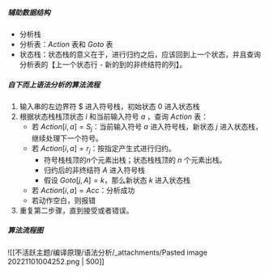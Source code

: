 

##### 辅助数据结构

- 分析栈
- 分析表：$Action$ 表和 $Goto$ 表
- 状态栈：状态栈的意义在于，进行归约之后，应该回到上一个状态，并且查询分析表的【上一个状态行 - 新的到的非终结符的列】。



##### 自下而上语法分析的算法流程

1. 输入串的左边界符 $\$$ 进入符号栈，初始状态 $0$ 进入状态栈
2. 根据状态栈栈顶状态 $i$ 和当前输入符号 $a$ ，查询 $Action$ 表：
   - 若 $Action[i,\,a]=S_j$：当前输入符号 $a$ 进入符号栈，新状态 $j$ 进入状态栈，继续处理下一个符号。
   - 若 $Action[i,\,a]=r_j$：按指定产生式进行归约。
     - 符号栈栈顶的$n$个元素出栈；状态栈栈顶的 $n$ 个元素出栈。
     - 归约后的非终结符 $A$ 进入符号栈
     - 假设 $Goto[j,\,A]=k$，那么新状态 $k$ 进入状态栈
   - 若 $Action[i,\,a]=Acc$：分析成功
   - 若动作空白，则报错
3. 重复第二步骤，直到接受或者错误。



##### 算法流程图

![[不活跃主题/编译原理/语法分析/_attachments/Pasted image 20221101004252.png | 500]]